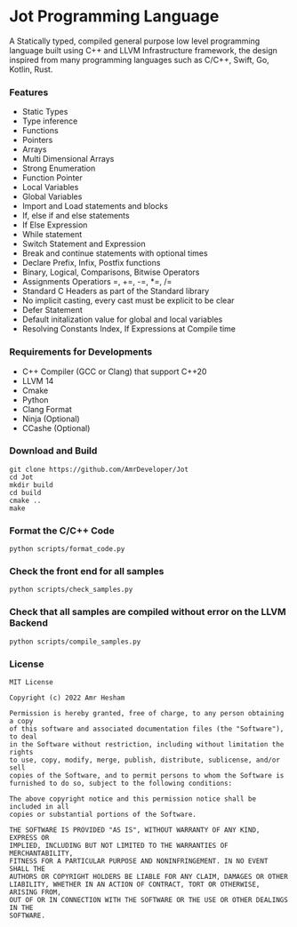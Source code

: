 # Jot Programming Language

A Statically typed, compiled general purpose low level programming language built using C++ and LLVM Infrastructure framework, the design inspired from many programming languages such as C/C++, Swift, Go, Kotlin, Rust.

### Features
- Static Types
- Type inference
- Functions
- Pointers
- Arrays
- Multi Dimensional Arrays
- Strong Enumeration
- Function Pointer
- Local Variables
- Global Variables
- Import and Load statements and blocks
- If, else if and else statements
- If Else Expression
- While statement
- Switch Statement and Expression
- Break and continue statements with optional times
- Declare Prefix, Infix, Postfix functions
- Binary, Logical, Comparisons, Bitwise Operators
- Assignments Operatiors =, +=, -=, *=, /=
- Standard C Headers as part of the Standard library
- No implicit casting, every cast must be explicit to be clear
- Defer Statement
- Default initalization value for global and local variables
- Resolving Constants Index, If Expressions at Compile time

### Requirements for Developments
- C++ Compiler (GCC or Clang) that support C++20
- LLVM 14
- Cmake
- Python
- Clang Format
- Ninja (Optional)
- CCashe (Optional)

### Download and Build

```
git clone https://github.com/AmrDeveloper/Jot
cd Jot
mkdir build
cd build
cmake ..
make
```

### Format the C/C++ Code

```
python scripts/format_code.py
```

### Check the front end for all samples

```
python scripts/check_samples.py
```

### Check that all samples are compiled without error on the LLVM Backend

```
python scripts/compile_samples.py
```

### License
```
MIT License

Copyright (c) 2022 Amr Hesham

Permission is hereby granted, free of charge, to any person obtaining a copy
of this software and associated documentation files (the "Software"), to deal
in the Software without restriction, including without limitation the rights
to use, copy, modify, merge, publish, distribute, sublicense, and/or sell
copies of the Software, and to permit persons to whom the Software is
furnished to do so, subject to the following conditions:

The above copyright notice and this permission notice shall be included in all
copies or substantial portions of the Software.

THE SOFTWARE IS PROVIDED "AS IS", WITHOUT WARRANTY OF ANY KIND, EXPRESS OR
IMPLIED, INCLUDING BUT NOT LIMITED TO THE WARRANTIES OF MERCHANTABILITY,
FITNESS FOR A PARTICULAR PURPOSE AND NONINFRINGEMENT. IN NO EVENT SHALL THE
AUTHORS OR COPYRIGHT HOLDERS BE LIABLE FOR ANY CLAIM, DAMAGES OR OTHER
LIABILITY, WHETHER IN AN ACTION OF CONTRACT, TORT OR OTHERWISE, ARISING FROM,
OUT OF OR IN CONNECTION WITH THE SOFTWARE OR THE USE OR OTHER DEALINGS IN THE
SOFTWARE.
```
